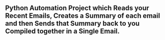 ## Python Automation Project which Reads your Recent Emails, Creates a Summary of each email and then Sends that Summary back to you Compiled together in a Single Email.
